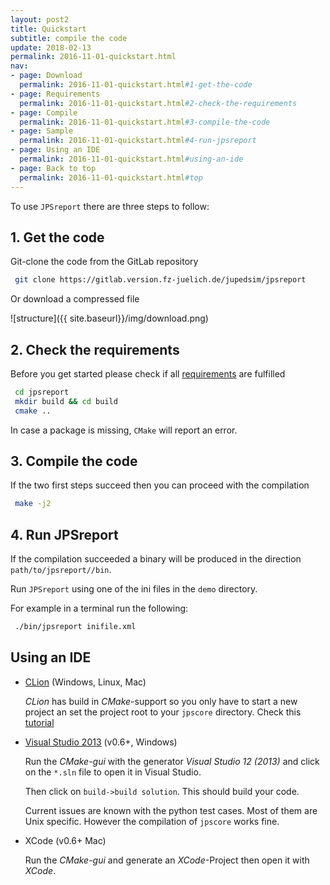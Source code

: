 ```yaml
---
layout: post2
title: Quickstart 
subtitle: compile the code
update: 2018-02-13
permalink: 2016-11-01-quickstart.html
nav:
- page: Download
  permalink: 2016-11-01-quickstart.html#1-get-the-code
- page: Requirements
  permalink: 2016-11-01-quickstart.html#2-check-the-requirements
- page: Compile
  permalink: 2016-11-01-quickstart.html#3-compile-the-code
- page: Sample
  permalink: 2016-11-01-quickstart.html#4-run-jpsreport
- page: Using an IDE
  permalink: 2016-11-01-quickstart.html#using-an-ide
- page: Back to top
  permalink: 2016-11-01-quickstart.html#top
---
```




To use `JPSreport` there are three steps to follow: 

## 1. Get the code

Git-clone the code from the GitLab repository 

```bash
 git clone https://gitlab.version.fz-juelich.de/jupedsim/jpsreport
```

Or download a compressed file 

![structure]({{ site.baseurl}}/img/download.png)

## 2. Check the requirements

Before you get started please check if all [requirements](2016-11-03-requirements.html)  are fulfilled

```bash
 cd jpsreport
 mkdir build && cd build
 cmake ..
```

In case a package is missing, `CMake` will report an error.

## 3. Compile the code

If the two first steps succeed then you can proceed with the compilation 

```bash 
 make -j2
```

## 4. Run JPSreport

If the compilation succeeded a binary will be produced in the direction `path/to/jpsreport//bin`.

Run `JPSreport` using one of the ini files in the `demo` directory.

For example in a terminal run the following:

```bash 
 ./bin/jpsreport inifile.xml
```


## Using an IDE

- [CLion](https://www.jetbrains.com/clion/) (Windows, Linux, Mac)

    *CLion* has build in *CMake*-support so you only have to start a new project an set the project root to your `jpscore` directory.
    Check this [tutorial](https://www.youtube.com/watch?v=Achsd2EpJbI)


- [Visual Studio 2013](http://msdn.microsoft.com/de-de/library/dd831853.aspx) (v0.6+, Windows) 

    Run the *CMake-gui* with the generator *Visual Studio 12 (2013)* and click on the `*.sln` file to open it in Visual Studio.

    Then click on `build->build solution`.
    This should build your code.

    Current issues are known with the python test cases. Most of them are Unix specific.
    However the compilation of `jpscore` works fine. 

- XCode (v0.6+ Mac)

    Run the *CMake-gui* and generate an *XCode*-Project then open it with *XCode*.
